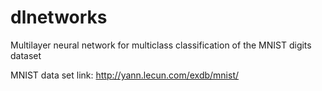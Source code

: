 # dlnetworks

Multilayer neural network for multiclass classification of the MNIST digits dataset

MNIST data set link: http://yann.lecun.com/exdb/mnist/

